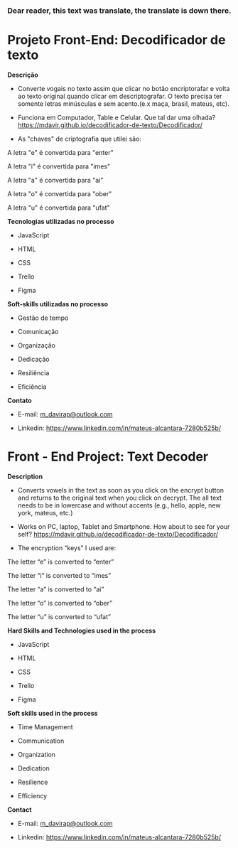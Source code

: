 ### Dear reader, this text was translate, the translate is down there.


# Projeto Front-End: Decodificador de texto


**Descrição**


* Converte vogais no texto assim que clicar no botão encriptorafar e volta ao texto original quando clicar em descriptografar. O texto precisa ter somente letras minúsculas e sem acento.(e.x maça, brasil, mateus, etc).

* Funciona em Computador, Table e Celular. Que tal dar uma olhada? https://mdavir.github.io/decodificador-de-texto/Decodificador/


* As "chaves" de criptografia que utilei são:

A letra "e" é convertida para "enter"

A letra "i" é convertida para "imes"

A letra "a" é convertida para "ai"

A letra "o" é convertida para "ober"

A letra "u" é convertida para "ufat"



**Tecnologias utilizadas no processo**


- JavaScript
* HTML
- CSS
* Trello
- Figma



**Soft-skills utilizadas no processo**


- Gestão de tempo
* Comunicação
- Organização
* Dedicação
- Resiliência
* Eficiência


**Contato**


* E-mail: m_davirap@outlook.com

* Linkedin: https://www.linkedin.com/in/mateus-alcantara-7280b525b/



# Front - End Project: Text Decoder

**Description**

* Converts vowels in the text as soon as you click on the encrypt button and returns to the original text when you click on decrypt. The all text needs to be in lowercase and without accents (e.g., hello, apple, new york, mateus, etc.)


* Works on PC, laptop, Tablet and Smartphone. How about to see for your self? https://mdavir.github.io/decodificador-de-texto/Decodificador/


* The encryption “keys” I used are:

The letter “e” is converted to “enter” 

The letter “i” is converted to “imes” 

The letter “a” is converted to “ai” 

The letter “o” is converted to “ober” 

The letter “u” is converted to “ufat”


**Hard Skills and Technologies used in the process**


- JavaScript
* HTML
- CSS
* Trello
- Figma


**Soft skills used in the process**


- Time Management 
* Communication 
- Organization 
* Dedication 
- Resilience 
* Efficiency


**Contact**


* E-mail: m_davirap@outlook.com


* Linkedin: https://www.linkedin.com/in/mateus-alcantara-7280b525b/

